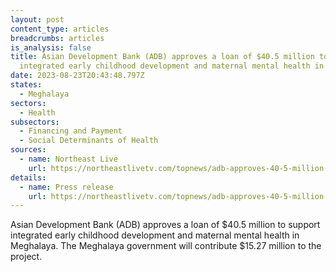 ```yaml
---
layout: post
content_type: articles
breadcrumbs: articles
is_analysis: false
title: Asian Development Bank (ADB) approves a loan of $40.5 million to support
  integrated early childhood development and maternal mental health in Meghalaya
date: 2023-08-23T20:43:48.797Z
states:
  - Meghalaya
sectors:
  - Health
subsectors:
  - Financing and Payment
  - Social Determinants of Health
sources:
  - name: Northeast Live
    url: https://northeastlivetv.com/topnews/adb-approves-40-5-million-loan-to-meghalaya-govt-for-childcare-and-maternal-mental-health/
details:
  - name: Press release
    url: https://northeastlivetv.com/topnews/adb-approves-40-5-million-loan-to-meghalaya-govt-for-childcare-and-maternal-mental-health/
---
```

Asian Development Bank (ADB) approves a loan of $40.5 million to support integrated early childhood development and maternal mental health in Meghalaya. The Meghalaya government will contribute $15.27 million to the project.